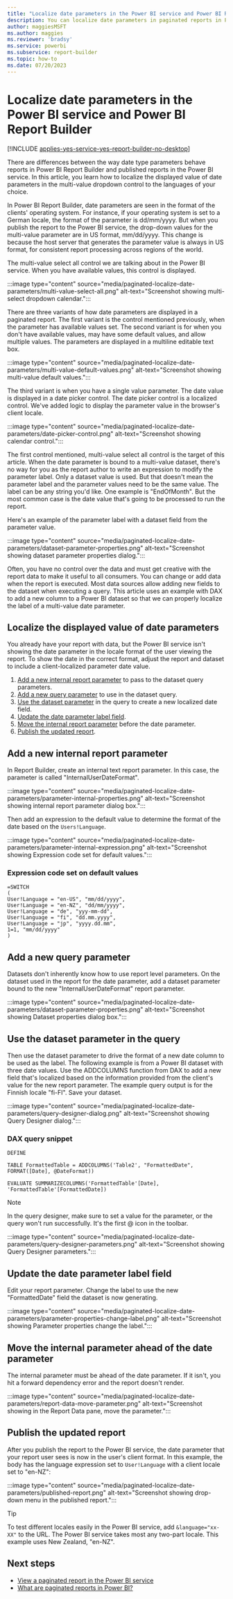 ```yaml
---
title: "Localize date parameters in the Power BI service and Power BI Report Builder"
description: You can localize date parameters in paginated reports in Power BI Report Builder and the Power BI service.
author: maggiesMSFT
ms.author: maggies
ms.reviewer: 'bradsy'
ms.service: powerbi
ms.subservice: report-builder
ms.topic: how-to
ms.date: 07/20/2023
---
```


# Localize date parameters in the Power BI service and Power BI Report Builder

[!INCLUDE [applies-yes-service-yes-report-builder-no-desktop](../includes/applies-yes-service-no-report-builder-no-desktop.md)] 

There are differences between the way date type parameters behave reports in Power BI Report Builder and published reports in the Power BI service. In this article, you learn how to localize the displayed value of date parameters in the multi-value dropdown control to the languages of your choice.

In Power BI Report Builder, date parameters are seen in the format of the clients' operating system. For instance, if your operating system is set to a German locale, the format of the parameter is dd/mm/yyyy. But when you publish the report to the Power BI service, the drop-down values for the multi-value parameter are in US format, mm/dd/yyyy. This change is because the host server that generates the parameter value is always in US format, for consistent report processing across regions of the world.

The multi-value select all control we are talking about in the Power BI service. When you have available values, this control is displayed.

:::image type="content" source="media/paginated-localize-date-parameters/multi-value-select-all.png" alt-text="Screenshot showing multi-select dropdown calendar.":::

There are three variants of how date parameters are displayed in a paginated report. The first variant is the control mentioned previously, when the parameter has available values set. The second variant is for when you don't have available values, may have some default values, and allow multiple values. The parameters are displayed in a multiline editable text box.

:::image type="content" source="media/paginated-localize-date-parameters/multi-value-default-values.png" alt-text="Screenshot showing multi-value default values.":::

The third variant is when you have a single value parameter. The date value is displayed in a date picker control. The date picker control is a localized control. We've added logic to display the parameter value in the browser's client locale.

:::image type="content" source="media/paginated-localize-date-parameters/date-picker-control.png" alt-text="Screenshot showing calendar control.":::

The first control mentioned, multi-value select all control is the target of this article. When the date parameter is bound to a multi-value dataset, there's no way for you as the report author to write an expression to modify the parameter label. Only a dataset value is used. But that doesn't mean the parameter label and the parameter values need to be the same value. The label can be any string you'd like. One example is "EndOfMonth". But the most common case is the date value that's going to be processed to run the report.

Here's an example of the parameter label with a dataset field from the parameter value.

:::image type="content" source="media/paginated-localize-date-parameters/dataset-parameter-properties.png" alt-text="Screenshot showing dataset parameter properties dialog.":::

Often, you have no control over the data and must get creative with the report data to make it useful to all consumers. You can change or add data when the report is executed. Most data sources allow adding new fields to the dataset when executing a query. This article uses an example with DAX to add a new column to a Power BI dataset so that we can properly localize the label of a multi-value date parameter. 

## Localize the displayed value of date parameters

You already have your report with data, but the Power BI service isn't showing the date parameter in the locale format of the user viewing the report. To show the date in the correct format, adjust the report and dataset to include a client-localized parameter date value.

1. [Add a new internal report parameter](#add-a-new-internal-report-parameter) to pass to the dataset query parameters. 
1. [Add a new query parameter](#add-a-new-query-parameter) to use in the dataset query. 
1. [Use the dataset parameter](#use-the-dataset-parameter-in-the-query) in the query to create a new localized date field. 
1. [Update the date parameter label field](#update-the-date-parameter-label-field). 
1. [Move the internal report parameter](#move-the-internal-parameter-ahead-of-the-date-parameter) before the date parameter. 
1. [Publish the updated report](#publish-the-updated-report). 

## Add a new internal report parameter 

In Report Builder, create an internal text report parameter. In this case, the parameter is called "InternalUserDateFormat".  

:::image type="content" source="media/paginated-localize-date-parameters/parameter-internal-properties.png" alt-text="Screenshot showing internal report parameter dialog box.":::

Then add an expression to the default value to determine the format of the date based on the `Users!Language`.

:::image type="content" source="media/paginated-localize-date-parameters/parameter-internal-expression.png" alt-text="Screenshot showing Expression code set for default values.":::

### Expression code set on default values

```dax
=SWITCH 
( 
User!Language = "en-US", "mm/dd/yyyy", 
User!Language = "en-NZ", "dd/mm/yyyy", 
User!Language = "de", "yyy-mm-dd", 
User!Language = "fi", "dd.mm.yyyy", 
User!Language = "jp", "yyyy.dd.mm", 
1=1, "mm/dd/yyyy" 
) 
```

## Add a new query parameter

Datasets don't inherently know how to use report level parameters. On the dataset used in the report for the date parameter, add a dataset parameter bound to the new "InternalUserDateFormat" report parameter.

:::image type="content" source="media/paginated-localize-date-parameters/dataset-parameter-properties.png" alt-text="Screenshot showing Dataset properties dialog box.":::

## Use the dataset parameter in the query 

Then use the dataset parameter to drive the format of a new date column to be used as the label. The following example is from a Power BI dataset with three date values. Use the ADDCOLUMNS function from DAX to add a new field that's localized based on the information provided from the client's value for the new report parameter. The example query output is for the Finnish locale "fi-FI". Save your dataset. 

:::image type="content" source="media/paginated-localize-date-parameters/query-designer-dialog.png" alt-text="Screenshot showing Query Designer dialog.":::

### DAX query snippet

```dax
DEFINE 

TABLE FormattedTable = ADDCOLUMNS('Table2', "FormattedDate", FORMAT([Date], @DateFormat)) 

EVALUATE SUMMARIZECOLUMNS('FormattedTable'[Date], 'FormattedTable'[FormattedDate])  
```

> [!NOTE]
> In the query designer, make sure to set a value for the parameter, or the query won't run successfully. It's the first @ icon in the toolbar.
>
> :::image type="content" source="media/paginated-localize-date-parameters/query-designer-parameters.png" alt-text="Screenshot showing Query Designer parameters.":::

## Update the date parameter label field 

Edit your report parameter. Change the label to use the new "FormattedDate" field the dataset is now generating.

:::image type="content" source="media/paginated-localize-date-parameters/parameter-properties-change-label.png" alt-text="Screenshot showing Parameter properties change the label.":::

## Move the internal parameter ahead of the date parameter 

The internal parameter must be ahead of the date parameter. If it isn't, you hit a forward dependency error and the report doesn't render.

:::image type="content" source="media/paginated-localize-date-parameters/report-data-move-parameter.png" alt-text="Screenshot showing in the Report Data pane, move the parameter.":::

## Publish the updated report 

After you publish the report to the Power BI service, the date parameter that your report user sees is now in the user's client format. In this example, the body has the language expression set to `User!Language` with a client locale set to "en-NZ":

:::image type="content" source="media/paginated-localize-date-parameters/published-report.png" alt-text="Screenshot showing drop-down menu in the published report.":::

> [!TIP]
> To test different locales easily in the Power BI service, add `&language="xx-XX"` to the URL. The Power BI service takes most any two-part locale. This example uses New Zealand, "en-NZ". 

## Next steps

- [View a paginated report in the Power BI service](../consumer/paginated-reports-view-power-bi-service.md)
- [What are paginated reports in Power BI?](paginated-reports-report-builder-power-bi.md)
